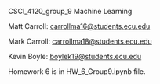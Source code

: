 CSCI_4120_group_9 Machine Learning

Matt Carroll: carrollma16@students.ecu.edu

Mark Carroll: carrollma18@students.ecu.edu

Kevin Boyle: boylek19@students.ecu.edu

Homework 6 is in HW_6_Group9.ipynb file.

